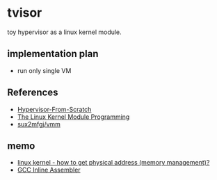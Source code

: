 # tvisor

toy hypervisor as a linux kernel module.

## implementation plan

- run only single VM

## References

- [Hypervisor-From-Scratch](https://github.com/SinaKarvandi/Hypervisor-From-Scratch/)
- [The Linux Kernel Module Programming](https://sysprog21.github.io/lkmpg/)
- [sux2mfgj/vmm](https://github.com/sux2mfgj/vmm)

## memo

- [linux kernel - how to get physical address (memory management)?](https://stackoverflow.com/questions/41090469/linux-kernel-how-to-get-physical-address-memory-management)
- [GCC Inline Assembler](https://www.hazymoon.jp/OpenBSD/annex/gcc_inline_asm.html)